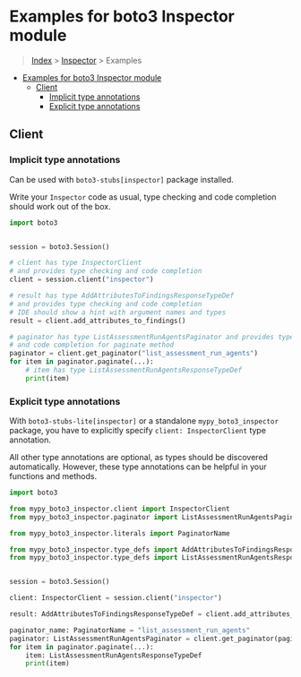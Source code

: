 <a id="examples-for-boto3-inspector-module"></a>

# Examples for boto3 Inspector module

> [Index](../README.md) > [Inspector](./README.md) > Examples

- [Examples for boto3 Inspector module](#examples-for-boto3-inspector-module)
  - [Client](#client)
    - [Implicit type annotations](#implicit-type-annotations)
    - [Explicit type annotations](#explicit-type-annotations)

<a id="client"></a>

## Client

<a id="implicit-type-annotations"></a>

### Implicit type annotations

Can be used with `boto3-stubs[inspector]` package installed.

Write your `Inspector` code as usual, type checking and code completion should
work out of the box.

```python
import boto3


session = boto3.Session()

# client has type InspectorClient
# and provides type checking and code completion
client = session.client("inspector")

# result has type AddAttributesToFindingsResponseTypeDef
# and provides type checking and code completion
# IDE should show a hint with argument names and types
result = client.add_attributes_to_findings()

# paginator has type ListAssessmentRunAgentsPaginator and provides type checking
# and code completion for paginate method
paginator = client.get_paginator("list_assessment_run_agents")
for item in paginator.paginate(...):
    # item has type ListAssessmentRunAgentsResponseTypeDef
    print(item)
```

<a id="explicit-type-annotations"></a>

### Explicit type annotations

With `boto3-stubs-lite[inspector]` or a standalone `mypy_boto3_inspector`
package, you have to explicitly specify `client: InspectorClient` type
annotation.

All other type annotations are optional, as types should be discovered
automatically. However, these type annotations can be helpful in your functions
and methods.

```python
import boto3

from mypy_boto3_inspector.client import InspectorClient
from mypy_boto3_inspector.paginator import ListAssessmentRunAgentsPaginator

from mypy_boto3_inspector.literals import PaginatorName

from mypy_boto3_inspector.type_defs import AddAttributesToFindingsResponseTypeDef
from mypy_boto3_inspector.type_defs import ListAssessmentRunAgentsResponseTypeDef


session = boto3.Session()

client: InspectorClient = session.client("inspector")

result: AddAttributesToFindingsResponseTypeDef = client.add_attributes_to_findings()

paginator_name: PaginatorName = "list_assessment_run_agents"
paginator: ListAssessmentRunAgentsPaginator = client.get_paginator(paginator_name)
for item in paginator.paginate(...):
    item: ListAssessmentRunAgentsResponseTypeDef
    print(item)
```
